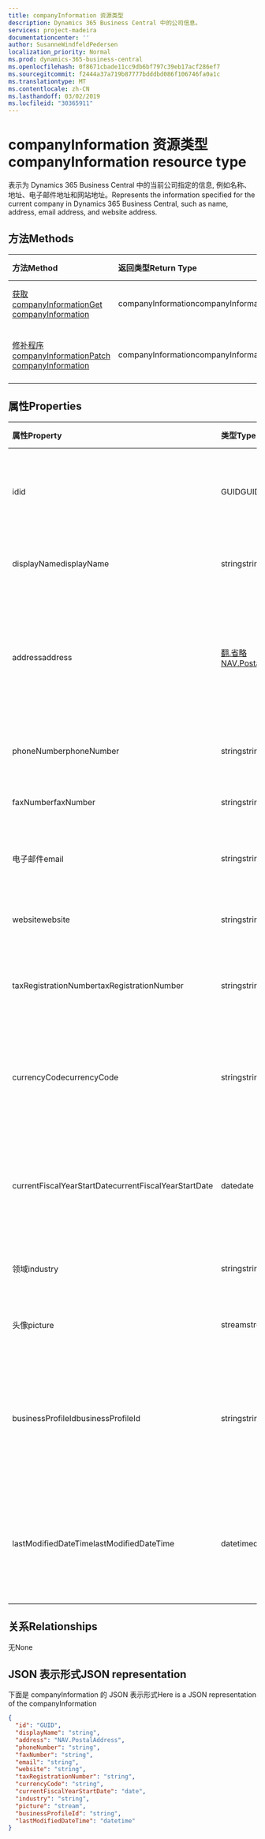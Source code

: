 ```yaml
---
title: companyInformation 资源类型
description: Dynamics 365 Business Central 中的公司信息。
services: project-madeira
documentationcenter: ''
author: SusanneWindfeldPedersen
localization_priority: Normal
ms.prod: dynamics-365-business-central
ms.openlocfilehash: 0f8671cbade11cc9db6bf797c39eb17acf286ef7
ms.sourcegitcommit: f2444a37a719b87777bdddbd086f106746fa0a1c
ms.translationtype: MT
ms.contentlocale: zh-CN
ms.lasthandoff: 03/02/2019
ms.locfileid: "30365911"
---
```

# <a name="companyinformation-resource-type"></a><span data-ttu-id="3c724-103">companyInformation 资源类型</span><span class="sxs-lookup"><span data-stu-id="3c724-103">companyInformation resource type</span></span>
<span data-ttu-id="3c724-104">表示为 Dynamics 365 Business Central 中的当前公司指定的信息, 例如名称、地址、电子邮件地址和网站地址。</span><span class="sxs-lookup"><span data-stu-id="3c724-104">Represents the information specified for the current company in Dynamics 365 Business Central, such as name, address, email address, and website address.</span></span>

## <a name="methods"></a><span data-ttu-id="3c724-105">方法</span><span class="sxs-lookup"><span data-stu-id="3c724-105">Methods</span></span>

| <span data-ttu-id="3c724-106">方法</span><span class="sxs-lookup"><span data-stu-id="3c724-106">Method</span></span>         | <span data-ttu-id="3c724-107">返回类型</span><span class="sxs-lookup"><span data-stu-id="3c724-107">Return Type</span></span>  |<span data-ttu-id="3c724-108">说明</span><span class="sxs-lookup"><span data-stu-id="3c724-108">Description</span></span>|
|:---------------|:-------------|:----------|
|[<span data-ttu-id="3c724-109">获取 companyInformation</span><span class="sxs-lookup"><span data-stu-id="3c724-109">Get companyInformation</span></span>](../api/dynamics-companyinformation-get.md)|<span data-ttu-id="3c724-110">companyInformation</span><span class="sxs-lookup"><span data-stu-id="3c724-110">companyInformation</span></span>|<span data-ttu-id="3c724-111">获取公司信息。</span><span class="sxs-lookup"><span data-stu-id="3c724-111">Gets a company information.</span></span>|
|[<span data-ttu-id="3c724-112">修补程序 companyInformation</span><span class="sxs-lookup"><span data-stu-id="3c724-112">Patch companyInformation</span></span>](../api/dynamics-companyinformation-update.md)|<span data-ttu-id="3c724-113">companyInformation</span><span class="sxs-lookup"><span data-stu-id="3c724-113">companyInformation</span></span>|<span data-ttu-id="3c724-114">更新公司信息。</span><span class="sxs-lookup"><span data-stu-id="3c724-114">Updates a company information.</span></span>|


## <a name="properties"></a><span data-ttu-id="3c724-115">属性</span><span class="sxs-lookup"><span data-stu-id="3c724-115">Properties</span></span>
| <span data-ttu-id="3c724-116">属性</span><span class="sxs-lookup"><span data-stu-id="3c724-116">Property</span></span>     | <span data-ttu-id="3c724-117">类型</span><span class="sxs-lookup"><span data-stu-id="3c724-117">Type</span></span>      |<span data-ttu-id="3c724-118">说明</span><span class="sxs-lookup"><span data-stu-id="3c724-118">Description</span></span>                           |
|:-------------|:--------|:-------------------------------------|
|<span data-ttu-id="3c724-119">id</span><span class="sxs-lookup"><span data-stu-id="3c724-119">id</span></span>            |<span data-ttu-id="3c724-120">GUID</span><span class="sxs-lookup"><span data-stu-id="3c724-120">GUID</span></span>|<span data-ttu-id="3c724-121">公司的唯一 ID。</span><span class="sxs-lookup"><span data-stu-id="3c724-121">The unique ID of the company.</span></span> <span data-ttu-id="3c724-122">不可编辑。</span><span class="sxs-lookup"><span data-stu-id="3c724-122">Non-editable.</span></span>|
|<span data-ttu-id="3c724-123">displayName</span><span class="sxs-lookup"><span data-stu-id="3c724-123">displayName</span></span>   |<span data-ttu-id="3c724-124">string</span><span class="sxs-lookup"><span data-stu-id="3c724-124">string</span></span>   |<span data-ttu-id="3c724-125">公司的显示名称。</span><span class="sxs-lookup"><span data-stu-id="3c724-125">The company's display name.</span></span>           |
|<span data-ttu-id="3c724-126">address</span><span class="sxs-lookup"><span data-stu-id="3c724-126">address</span></span>       |[<span data-ttu-id="3c724-127">翻.省略</span><span class="sxs-lookup"><span data-stu-id="3c724-127">NAV.PostalAddress</span></span>](../resources/dynamics-complextypes.md)|<span data-ttu-id="3c724-128">公司地址。</span><span class="sxs-lookup"><span data-stu-id="3c724-128">The company's address.</span></span> <span data-ttu-id="3c724-129">查看复杂类型以获取其他详细信息。</span><span class="sxs-lookup"><span data-stu-id="3c724-129">View the complex type for additional detail.</span></span>|
|<span data-ttu-id="3c724-130">phoneNumber</span><span class="sxs-lookup"><span data-stu-id="3c724-130">phoneNumber</span></span>   |<span data-ttu-id="3c724-131">string</span><span class="sxs-lookup"><span data-stu-id="3c724-131">string</span></span>   |<span data-ttu-id="3c724-132">公司的电话号码。</span><span class="sxs-lookup"><span data-stu-id="3c724-132">The company's telephone number.</span></span>       |
|<span data-ttu-id="3c724-133">faxNumber</span><span class="sxs-lookup"><span data-stu-id="3c724-133">faxNumber</span></span>     |<span data-ttu-id="3c724-134">string</span><span class="sxs-lookup"><span data-stu-id="3c724-134">string</span></span>   |<span data-ttu-id="3c724-135">公司的传真号码。</span><span class="sxs-lookup"><span data-stu-id="3c724-135">The company's fax number.</span></span>             |
|<span data-ttu-id="3c724-136">电子邮件</span><span class="sxs-lookup"><span data-stu-id="3c724-136">email</span></span>         |<span data-ttu-id="3c724-137">string</span><span class="sxs-lookup"><span data-stu-id="3c724-137">string</span></span>   |<span data-ttu-id="3c724-138">公司的电子邮件地址。</span><span class="sxs-lookup"><span data-stu-id="3c724-138">The company's email address.</span></span>          |
|<span data-ttu-id="3c724-139">website</span><span class="sxs-lookup"><span data-stu-id="3c724-139">website</span></span>       |<span data-ttu-id="3c724-140">string</span><span class="sxs-lookup"><span data-stu-id="3c724-140">string</span></span>   |<span data-ttu-id="3c724-141">公司的网站地址。</span><span class="sxs-lookup"><span data-stu-id="3c724-141">The company's website address.</span></span>        |
|<span data-ttu-id="3c724-142">taxRegistrationNumber</span><span class="sxs-lookup"><span data-stu-id="3c724-142">taxRegistrationNumber</span></span>|<span data-ttu-id="3c724-143">string</span><span class="sxs-lookup"><span data-stu-id="3c724-143">string</span></span>|<span data-ttu-id="3c724-144">公司的税务登记编号。</span><span class="sxs-lookup"><span data-stu-id="3c724-144">The company's tax registration number.</span></span>|
|<span data-ttu-id="3c724-145">currencyCode</span><span class="sxs-lookup"><span data-stu-id="3c724-145">currencyCode</span></span>  |<span data-ttu-id="3c724-146">string</span><span class="sxs-lookup"><span data-stu-id="3c724-146">string</span></span>   |<span data-ttu-id="3c724-147">公司参与业务的货币。</span><span class="sxs-lookup"><span data-stu-id="3c724-147">The currency the company does business in.</span></span> <span data-ttu-id="3c724-148">只读。</span><span class="sxs-lookup"><span data-stu-id="3c724-148">Read-Only.</span></span>|
|<span data-ttu-id="3c724-149">currentFiscalYearStartDate</span><span class="sxs-lookup"><span data-stu-id="3c724-149">currentFiscalYearStartDate</span></span>|<span data-ttu-id="3c724-150">date</span><span class="sxs-lookup"><span data-stu-id="3c724-150">date</span></span>|<span data-ttu-id="3c724-151">公司的当前会计年度开始日期。</span><span class="sxs-lookup"><span data-stu-id="3c724-151">The company's current fiscal year start date.</span></span> <span data-ttu-id="3c724-152">只读。</span><span class="sxs-lookup"><span data-stu-id="3c724-152">Read-Only.</span></span>|
|<span data-ttu-id="3c724-153">领域</span><span class="sxs-lookup"><span data-stu-id="3c724-153">industry</span></span>      |<span data-ttu-id="3c724-154">string</span><span class="sxs-lookup"><span data-stu-id="3c724-154">string</span></span>   |<span data-ttu-id="3c724-155">公司所属的行业。</span><span class="sxs-lookup"><span data-stu-id="3c724-155">The industry the company is part of.</span></span>  |
|<span data-ttu-id="3c724-156">头像</span><span class="sxs-lookup"><span data-stu-id="3c724-156">picture</span></span>       |<span data-ttu-id="3c724-157">stream</span><span class="sxs-lookup"><span data-stu-id="3c724-157">stream</span></span>   |<span data-ttu-id="3c724-158">公司徽标。</span><span class="sxs-lookup"><span data-stu-id="3c724-158">The company logo.</span></span> <span data-ttu-id="3c724-159">只读。</span><span class="sxs-lookup"><span data-stu-id="3c724-159">Read-Only.</span></span>          |
|<span data-ttu-id="3c724-160">businessProfileId</span><span class="sxs-lookup"><span data-stu-id="3c724-160">businessProfileId</span></span>|<span data-ttu-id="3c724-161">string</span><span class="sxs-lookup"><span data-stu-id="3c724-161">string</span></span>|<span data-ttu-id="3c724-162">链接到财务公司的业务配置文件 ID。</span><span class="sxs-lookup"><span data-stu-id="3c724-162">The business profile ID linked to the Financials company.</span></span> <span data-ttu-id="3c724-163">只读。</span><span class="sxs-lookup"><span data-stu-id="3c724-163">Read-Only.</span></span>|
|<span data-ttu-id="3c724-164">lastModifiedDateTime</span><span class="sxs-lookup"><span data-stu-id="3c724-164">lastModifiedDateTime</span></span>|<span data-ttu-id="3c724-165">datetime</span><span class="sxs-lookup"><span data-stu-id="3c724-165">datetime</span></span>|<span data-ttu-id="3c724-166">上次修改公司的日期/时间。</span><span class="sxs-lookup"><span data-stu-id="3c724-166">The last datetime the company was modified.</span></span> <span data-ttu-id="3c724-167">只读。</span><span class="sxs-lookup"><span data-stu-id="3c724-167">Read-Only.</span></span>|  


## <a name="relationships"></a><span data-ttu-id="3c724-168">关系</span><span class="sxs-lookup"><span data-stu-id="3c724-168">Relationships</span></span>
<span data-ttu-id="3c724-169">无</span><span class="sxs-lookup"><span data-stu-id="3c724-169">None</span></span>

## <a name="json-representation"></a><span data-ttu-id="3c724-170">JSON 表示形式</span><span class="sxs-lookup"><span data-stu-id="3c724-170">JSON representation</span></span>

<span data-ttu-id="3c724-171">下面是 companyInformation 的 JSON 表示形式</span><span class="sxs-lookup"><span data-stu-id="3c724-171">Here is a JSON representation of the companyInformation</span></span>
```json
{
  "id": "GUID",
  "displayName": "string",
  "address": "NAV.PostalAddress",
  "phoneNumber": "string",
  "faxNumber": "string",
  "email": "string",
  "website": "string",
  "taxRegistrationNumber": "string",
  "currencyCode": "string",
  "currentFiscalYearStartDate": "date",
  "industry": "string",
  "picture": "stream",
  "businessProfileId": "string",
  "lastModifiedDateTime": "datetime"
}

```

